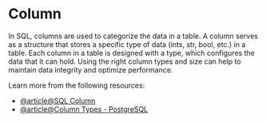 # Column

In SQL, columns are used to categorize the data in a table. A column serves as a structure that stores a specific type of data (ints, str, bool, etc.) in a table. Each column in a table is designed with a type, which configures the data that it can hold. Using the right column types and size can help to maintain data integrity and optimize performance. 

Learn more from the following resources:

- [@article@SQL Column](https://www.w3schools.com/sql/sql_ref_column.asp)
- [@article@Column Types - PostgreSQL](https://www.postgresqltutorial.com/postgresql-tutorial/postgresql-data-types/)